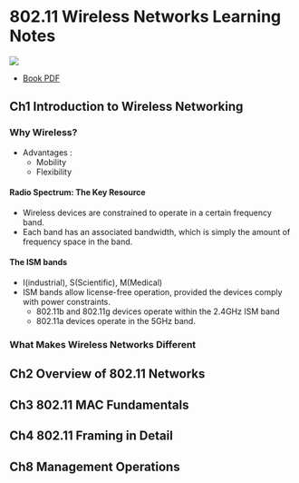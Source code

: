 # 802.11 Wireless Networks Learning Notes
![](https://i.imgur.com/89Wc4LX.png)
* [Book PDF](https://paginas.fe.up.pt/~ee05005/tese/arquivos/ieee80211.pdf) 


## Ch1 Introduction to Wireless Networking

### Why Wireless?
* Advantages : 
    * Mobility
    * Flexibility

#### Radio Spectrum: The Key Resource
* Wireless devices are constrained to operate in a certain frequency band.
* Each band has an associated bandwidth, which is simply the amount of frequency space in the band.

#### The ISM bands
* I(industrial), S(Scientific), M(Medical)
* ISM bands allow license-free operation, provided the devices comply with power constraints.
    * 802.11b and 802.11g devices operate within the 2.4GHz ISM band
    * 802.11a devices operate in the 5GHz band.

### What Makes Wireless Networks Different



## Ch2 Overview of 802.11 Networks

## Ch3 802.11 MAC Fundamentals

## Ch4 802.11 Framing in Detail

## Ch8 Management Operations